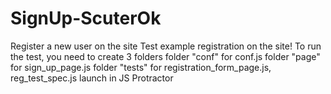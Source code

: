 # SignUp-ScuterOk
Register a new user on the site
Test example registration on the site!
To run the test, you need to create 3 folders
folder "conf" for conf.js
folder "page" for sign_up_page.js
folder "tests" for registration_form_page.js, reg_test_spec.js
launch in JS Protractor

